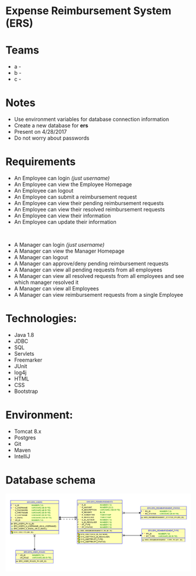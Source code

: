 # Expense Reimbursement System (ERS)

# Teams
* a -
* b -
* c -

# Notes
* Use environment variables for database connection information
* Create a new database for **ers**
* Present on 4/28/2017
* Do not worry about passwords

# Requirements
* An Employee can login *(just username)*
* An Employee can view the Employee Homepage
* An Employee can logout
* An Employee can submit a reimbursement request
* An Employee can view their pending reimbursement requests
* An Employee can view their resolved reimbursement requests
* An Employee can view their information
* An Employee can update their information

<br/>

* A Manager can login *(just username)*
* A Manager can view the Manager Homepage
* A Manager can logout
* A Manager can approve/deny pending reimbursement requests
* A Manager can view all pending requests from all employees
* A Manager can view all resolved requests from all employees and see which manager resolved it
* A Manager can view all Employees
* A Manager can view reimbursement requests from a single Employee

# Technologies:
* Java 1.8
* JDBC
* SQL
* Servlets
* Freemarker
* JUnit
* log4j
* HTML
* CSS
* Bootstrap

# Environment:
* Tomcat 8.x
* Postgres
* Git
* Maven
* IntelliJ

# Database schema
![schema](ers-database-schema.png)
